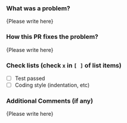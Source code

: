 <!-- Thank you for your contribution to freebusy! Please replace {Please write here} with your description -->

### What was a problem?

{Please write here}

### How this PR fixes the problem?

{Please write here}

### Check lists (check `x` in `[ ]` of list items)

- [ ] Test passed
- [ ] Coding style (indentation, etc)

### Additional Comments (if any)

{Please write here}

